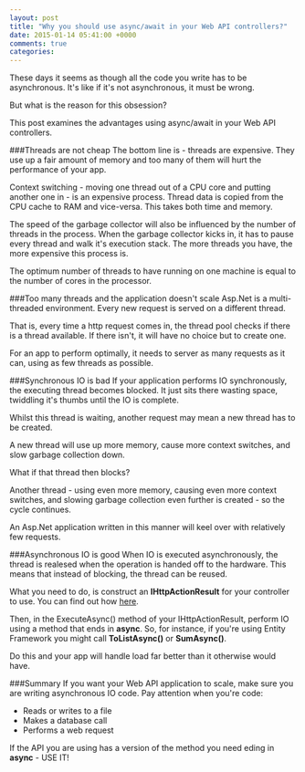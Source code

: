 ```yaml
---
layout: post
title: "Why you should use async/await in your Web API controllers?"
date: 2015-01-14 05:41:00 +0000
comments: true
categories: 
---
```

These days it seems as though all the code you write has to be asynchronous. It's like if it's not asynchronous, it must be wrong.

But what is the reason for this obsession?

This post examines the advantages using async/await in your Web API controllers.

###Threads are not cheap
The bottom line is - threads are expensive. They use up a fair amount of memory and too many of them will hurt the performance of your app.

Context switching - moving one thread out of a CPU core and putting another one in - is an expensive process. Thread data is copied from the CPU cache to RAM and vice-versa. This takes both time and memory.

The speed of the garbage collector will also be influenced by the number of threads in the process. When the garbage collector kicks in, it has to pause every thread and walk it's execution stack. The more threads you have, the more expensive this process is.

The optimum number of threads to have running on one machine is equal to the number of cores in the processor.

###Too many threads and the application doesn't scale
Asp.Net is a multi-threaded environment. Every new request is served on a different thread.

That is, every time a http request comes in, the thread pool checks if there is a thread available. If there isn't, it will have no choice but to create one.

For an app to perform optimally, it needs to server as many requests as it can, using as few threads as possible.

###Synchronous IO is bad
If your application performs IO synchronously, the executing thread becomes blocked. It just sits there wasting space, twiddling it's thumbs until the IO is complete.

Whilst this thread is waiting, another request may mean a new thread has to be created.

A new thread will use up more memory, cause more context switches, and slow garbage collection down.

What if that thread then blocks?

Another thread - using even more memory, causing even more context switches, and slowing garbage collection even further is created - so the cycle continues.

An Asp.Net application written in this manner will keel over with relatively few requests.

###Asynchronous IO is good
When IO is executed asynchronously, the thread is realesed when the operation is handed off to the hardware. This means that instead of blocking, the thread can be reused. 

What you need to do, is construct an **IHttpActionResult** for your controller to use. You can find out how [here](http://www.asp.net/web-api/overview/getting-started-with-aspnet-web-api/action-results).

Then, in the ExecuteAsync() method of your IHttpActionResult, perform IO using a method that ends in **async**. So, for instance, if you're using Entity Framework you might call **ToListAsync()** or **SumAsync()**.

Do this and your app will handle load far better than it otherwise would have.

###Summary
If you want your Web API application to scale, make sure you are writing asynchronous IO code. Pay attention when you're code:

- Reads or writes to a file
- Makes a database call
- Performs a web request

If the API you are using has a version of the method you need eding in **async** - USE IT!

